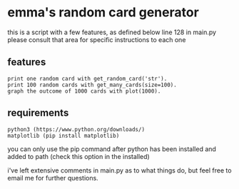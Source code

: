 # emma's random card generator

this is a script with a few features, as defined below line 128 in main.py
please consult that area for specific instructions to each one

## features
    print one random card with get_random_card('str').
    print 100 random cards with get_many_cards(size=100).
    graph the outcome of 1000 cards with plot(1000).
    
## requirements
    python3 (https://www.python.org/downloads/)
    matplotlib (pip install matplotlib)
    
you can only use the pip command after python has been installed and added to path (check this option in the installed)
    
i've left extensive comments in main.py as to what things do, but feel free to email me for further questions.
